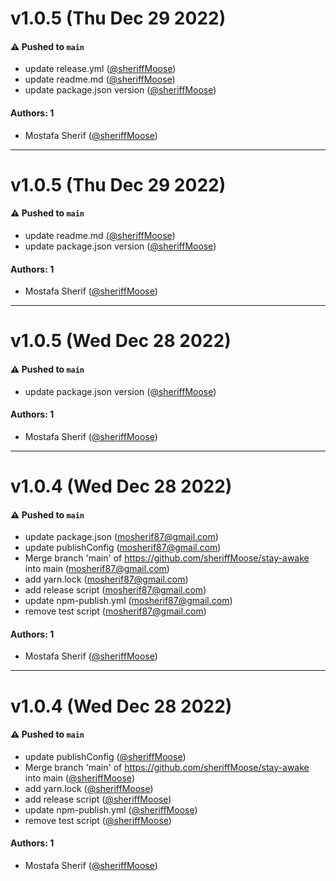 # v1.0.5 (Thu Dec 29 2022)

#### ⚠️ Pushed to `main`

- update release.yml ([@sheriffMoose](https://github.com/sheriffMoose))
- update readme.md ([@sheriffMoose](https://github.com/sheriffMoose))
- update package.json version ([@sheriffMoose](https://github.com/sheriffMoose))

#### Authors: 1

- Mostafa Sherif ([@sheriffMoose](https://github.com/sheriffMoose))

---

# v1.0.5 (Thu Dec 29 2022)

#### ⚠️ Pushed to `main`

- update readme.md ([@sheriffMoose](https://github.com/sheriffMoose))
- update package.json version ([@sheriffMoose](https://github.com/sheriffMoose))

#### Authors: 1

- Mostafa Sherif ([@sheriffMoose](https://github.com/sheriffMoose))

---

# v1.0.5 (Wed Dec 28 2022)

#### ⚠️ Pushed to `main`

- update package.json version ([@sheriffMoose](https://github.com/sheriffMoose))

#### Authors: 1

- Mostafa Sherif ([@sheriffMoose](https://github.com/sheriffMoose))

---

# v1.0.4 (Wed Dec 28 2022)

#### ⚠️ Pushed to `main`

- update package.json (mosherif87@gmail.com)
- update publishConfig (mosherif87@gmail.com)
- Merge branch 'main' of https://github.com/sheriffMoose/stay-awake into main (mosherif87@gmail.com)
- add yarn.lock (mosherif87@gmail.com)
- add release script (mosherif87@gmail.com)
- update npm-publish.yml (mosherif87@gmail.com)
- remove test script (mosherif87@gmail.com)

#### Authors: 1

- Mostafa Sherif ([@sheriffMoose](https://github.com/sheriffMoose))

---

# v1.0.4 (Wed Dec 28 2022)

#### ⚠️ Pushed to `main`

- update publishConfig ([@sheriffMoose](https://github.com/sheriffMoose))
- Merge branch 'main' of https://github.com/sheriffMoose/stay-awake into main ([@sheriffMoose](https://github.com/sheriffMoose))
- add yarn.lock ([@sheriffMoose](https://github.com/sheriffMoose))
- add release script ([@sheriffMoose](https://github.com/sheriffMoose))
- update npm-publish.yml ([@sheriffMoose](https://github.com/sheriffMoose))
- remove test script ([@sheriffMoose](https://github.com/sheriffMoose))

#### Authors: 1

- Mostafa Sherif ([@sheriffMoose](https://github.com/sheriffMoose))
